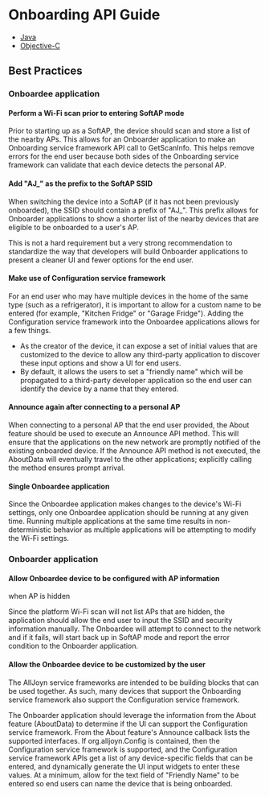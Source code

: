 # Onboarding API Guide

* [Java][onboarding-java]
* [Objective-C][onboarding-ios]


## Best Practices

### Onboardee application

#### Perform a Wi-Fi scan prior to entering SoftAP mode

Prior to starting up as a SoftAP, the device should scan
and store a list of the nearby APs. This allows for an Onboarder
application to make an Onboarding service framework API call to
GetScanInfo. This helps remove errors for the end user because
both sides of the Onboarding service framework can validate
that each device detects the personal AP.

#### Add "AJ_" as the prefix to the SoftAP SSID

When switching the device into a SoftAP (if it has not been
previously onboarded), the SSID should contain a prefix of
"AJ_". This prefix allows for Onboarder applications to show
a shorter list of the nearby devices that are eligible to be
onboarded to a user's AP.

This is not a hard requirement but a very strong recommendation
to standardize the way that developers will build Onboarder
applications to present a cleaner UI and fewer options for
the end user.

#### Make use of Configuration service framework

For an end user who may have multiple devices in the home of
the same type (such as a refrigerator), it is important to
allow for a custom name to be entered (for example, "Kitchen Fridge"
or "Garage Fridge"). Adding the Configuration service framework
into the Onboardee applications allows for a few things.

* As the creator of the device, it can expose a set of initial
values that are customized to the device to allow any third-party
application to discover these input options and show a UI for end users.
* By default, it allows the users to set a "friendly name"
which will be propagated to a third-party developer application
so the end user can identify the device by a name that they entered.

#### Announce again after connecting to a personal AP

When connecting to a personal AP that the end user provided,
the About feature should be used to execute an Announce API method.
This will ensure that the applications on the new network are
promptly notified of the existing onboarded device. If the
Announce API method is not executed, the AboutData will eventually
travel to the other applications; explicitly calling the method
ensures prompt arrival.

#### Single Onboardee application

Since the Onboardee application makes changes to the device's
Wi-Fi settings, only one Onboardee application should be
running at any given time. Running multiple applications at
the same time results in non-deterministic behavior as
multiple applications will be attempting to modify the Wi-Fi settings.

### Onboarder application

#### Allow Onboardee device to be configured with AP information
when AP is hidden

Since the platform Wi-Fi scan will not list APs that are
hidden, the application should allow the end user to input
the SSID and security information manually. The Onboardee
will attempt to connect to the network and if it fails, will
start back up in SoftAP mode and report the error condition
to the Onboarder application.

#### Allow the Onboardee device to be customized by the user

The AllJoyn service frameworks are intended to be building
blocks that can be used together. As such, many devices that
support the Onboarding service framework also support the
Configuration service framework.

The Onboarder application should leverage the information
from the About feature (AboutData) to determine if the UI can
support the Configuration service framework. From the About
feature's Announce callback lists the supported interfaces.
If org.alljoyn.Config is contained, then the Configuration service
framework is supported, and the Configuration service framework
APIs get a list of any device-specific fields that can be entered,
and dynamically generate the UI input widgets to enter these
values. At a minimum, allow for the text field of "Friendly Name"
to be entered so end users can name the device that is being onboarded.

[onboarding-java]: /develop/api-guide/onboarding/java
[onboarding-ios]: /develop/api-guide/onboarding/objc
